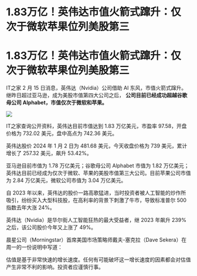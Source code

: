 # 1.83万亿！英伟达市值火箭式蹿升：仅次于微软苹果位列美股第三

# 1.83万亿！英伟达市值火箭式蹿升：仅次于微软苹果位列美股第三

IT之家 2 月 15 日消息，英伟达（Nvidia）公司借助 AI 东风，市值火箭式蹿升。继昨日超过亚马逊，成为美股市值第四大公司之后，
**公司目前已经成功超越谷歌母公司 Alphabet，市值仅次于微软和苹果。**

![](https://inews.gtimg.com/om_bt/OZK9kQe6qrNgyb3Az9CEOx8tRKWkxE63wQPeazuUtZlFEAA/1000)

IT之家查询公开资料，英伟达目前市值达到 1.83 万亿美元，市盈率 97.58，开盘价格为 732.02 美元，盘中高点为 742.36 美元。

英伟达股价 2024 年 1 月 2 日为 481.68 美元，今天收盘价格为 739 美元，累计增长了 257.32 美元，飙升 53.42%。

亚马逊目前市值为 1.78 万亿美元；谷歌母公司 Alphabet 市值为 1.82
万亿美元；英伟达目前已经成为仅次于微软、苹果的美股市值第三大公司。目前苹果公司市值为 2.84 万亿美元，微软公司市值为 3.04 万亿美元。

自 2023 年以来，英伟达的股价一路高歌猛进，当时投资者被人工智能的炒作所吸引，纷纷买入大型科技股，在高利率的背景下刺激了牛市，导致标准普尔 500
指数去年大涨 24%。

英伟达（Nvidia）是华尔街人工智能狂热的最大受益者，继 2023 年飙升 239% 之后，该公司股价今年又上涨了 49%。

晨星公司（Morningstar）首席美国市场策略师戴夫-塞克拉（Dave Sekera）在周一的一份说明中写道：

估值是基于非常快速的增长速度。任何有可能破坏这一增长速度的因素都会对估值产生非常不利的影响。投资者应谨慎行事。

